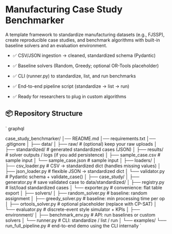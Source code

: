 # Manufacturing Case Study Benchmarker

A template framework to standardize manufacturing datasets (e.g., FJSSP), create reproducible case studies, and benchmark algorithms with built-in baseline solvers and an evaluation environment.

- ✅ CSV/JSON ingestion → cleaned, standardized schema (Pydantic)

- ✅ Baseline solvers (Random, Greedy; optional OR-Tools placeholder)

- ✅ CLI (runner.py) to standardize, list, and run benchmarks

- ✅ End-to-end pipeline script (standardize → list → run)

- ✅ Ready for researchers to plug in custom algorithms

## 📦 Repository Structure
` graphql

case_study_benchmarker/
│── README.md
│── requirements.txt
│── .gitignore
│
├── data/
│   ├── raw/                # (optional) keep your raw uploads
│   ├── standardized/       # generated standardized cases (JSON)
│   ├── results/            # solver outputs / logs (if you add persistence)
│   ├── sample_case.csv     # sample input
│   └── sample_case.json    # sample input
│
├── loaders/
│   ├── csv_loader.py       # CSV → standardized dict (handles missing values)
│   ├── json_loader.py      # flexible JSON → standardized dict
│   └── validator.py        # Pydantic schema + validate_case()
│
├── case_study/
│   ├── generator.py        # save validated case to data/standardized/
│   ├── registry.py         # list/load standardized cases
│   └── exporter.py         # convenience: flat table export
│
├── solvers/
│   ├── random_solver.py    # baseline: random assignment
│   ├── greedy_solver.py    # baseline: min processing time per op
│   ├── ortools_solver.py   # optional placeholder (replace with CP-SAT)
│   └── evaluator.py        # discrete-event style simulator + KPIs
│
├── environment/
│   ├── benchmark_env.py    # API: run baselines or custom solvers
│   └── runner.py           # CLI: standardize / list / run
│
└── examples/
    └── run_full_pipeline.py # end-to-end demo using the CLI internally
`
